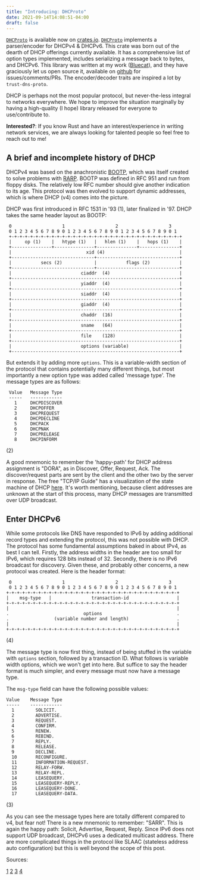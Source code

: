 ```yaml
---
title: "Introducing: DHCProto"
date: 2021-09-14T14:08:51-04:00
draft: false
---
```


[`DHCProto`](https://crates.io/crates/dhcproto) is available now on [crates.io](https://crates.io/crates/dhcproto). [`DHCProto`](https://crates.io/crates/dhcproto) implements a parser/encoder for DHCPv4 & DHCPv6. This crate was born out of the dearth of DHCP offerings currently available. It has a comprehensive list of option types implemented, includes serializing a message back to bytes, and DHCPv6. This library was written at my work ([Bluecat](https://bluecatnetworks.com/)), and they have graciously let us open source it, available on [github](https://github.com/bluecatengineering/dhcproto) for issues/comments/PRs. The encoder/decoder traits are inspired a lot by `trust-dns-proto`.

DHCP is perhaps not the most popular protocol, but never-the-less integral to networks everywhere. We hope to improve the situation marginally by having a high-quality (I hope) library released for everyone to use/contribute to.

**Interested?**: If you know Rust and have an interest/experience in writing network services, we are always looking for talented people so feel free to reach out to me!

## A brief and incomplete history of DHCP

DHCPv4 was based on the anachronistic [BOOTP](https://en.wikipedia.org/wiki/Bootstrap_Protocol), which was itself created to solve problems with [RARP](https://en.wikipedia.org/wiki/Reverse_Address_Resolution_Protocol). BOOTP was defined in RFC 951 and run from floppy disks. The relatively low RFC number should give another indication to its age. This protocol was then evolved to support dynamic addresses, which is where DHCP (v4) comes into the picture.

DHCP was first introduced in RFC 1531 in '93 (1), later finalized in '97. DHCP takes the same header layout as BOOTP:

```text
 0                   1                   2                   3
 0 1 2 3 4 5 6 7 8 9 0 1 2 3 4 5 6 7 8 9 0 1 2 3 4 5 6 7 8 9 0 1
 +-+-+-+-+-+-+-+-+-+-+-+-+-+-+-+-+-+-+-+-+-+-+-+-+-+-+-+-+-+-+-+-+
 |     op (1)    |   htype (1)   |   hlen (1)    |   hops (1)    |
 +---------------+---------------+---------------+---------------+
 |                            xid (4)                            |
 +-------------------------------+-------------------------------+
 |           secs (2)            |           flags (2)           |
 +-------------------------------+-------------------------------+
 |                          ciaddr  (4)                          |
 +---------------------------------------------------------------+
 |                          yiaddr  (4)                          |
 +---------------------------------------------------------------+
 |                          siaddr  (4)                          |
 +---------------------------------------------------------------+
 |                          giaddr  (4)                          |
 +---------------------------------------------------------------+
 |                          chaddr  (16)                         |
 +---------------------------------------------------------------+
 |                          sname   (64)                         |
 +---------------------------------------------------------------+
 |                          file    (128)                        |
 +---------------------------------------------------------------+
 |                          options (variable)                   |
 +---------------------------------------------------------------+
```

But extends it by adding more `options`. This is a variable-width section of the protocol that contains potentially many different things, but most importantly a new option type was added called 'message type'. The message types are as follows:

```text
 Value   Message Type
 -----   ------------
   1     DHCPDISCOVER
   2     DHCPOFFER
   3     DHCPREQUEST
   4     DHCPDECLINE
   5     DHCPACK
   6     DHCPNAK
   7     DHCPRELEASE
   8     DHCPINFORM
```

(2)

A good mnemonic to remember the 'happy-path' for DHCP address assignment is "DORA", as in Discover, Offer, Request, Ack. The discover/request parts are sent by the client and the other two by the server in response. The free "TCP/IP Guide" has a visualization of the state machine of DHCP [here](http://www.tcpipguide.com/free/t_DHCPGeneralOperationandClientFiniteStateMachine.htm). It's worth mentioning, because client addresses are unknown at the start of this process, many DHCP messages are transmitted over UDP broadcast.

## Enter DHCPv6

While some protocols like DNS have responded to IPv6 by adding additional record types and extending the protocol, this was not possible with DHCP. The protocol has some fundamental assumptions baked in about IPv4, as best I can tell. Firstly, the address widths in the header are too small for IPv6, which requires 128 bits instead of 32. Secondly, there is no IPv6 broadcast for discovery. Given these, and probably other concerns, a new protocol was created. Here is the header format:

```text
 0                   1                   2                   3
 0 1 2 3 4 5 6 7 8 9 0 1 2 3 4 5 6 7 8 9 0 1 2 3 4 5 6 7 8 9 0 1
+-+-+-+-+-+-+-+-+-+-+-+-+-+-+-+-+-+-+-+-+-+-+-+-+-+-+-+-+-+-+-+-+
|    msg-type   |               transaction-id                  |
+-+-+-+-+-+-+-+-+-+-+-+-+-+-+-+-+-+-+-+-+-+-+-+-+-+-+-+-+-+-+-+-+
|                                                               |
.                            options                            .
.                 (variable number and length)                  .
|                                                               |
+-+-+-+-+-+-+-+-+-+-+-+-+-+-+-+-+-+-+-+-+-+-+-+-+-+-+-+-+-+-+-+-+
```

(4)

The message type is now first thing, instead of being stuffed in the variable with `options` section, followed by a transaction ID. What follows is variable width options, which we won't get into here. But suffice to say the header format is much simpler, and every message must now have a message type.

The `msg-type` field can have the following possible values:

```text
Value    Message Type
-----    ------------
  1        SOLICIT.
  2        ADVERTISE.
  3        REQUEST.
  4        CONFIRM.
  5        RENEW.
  6        REBIND.
  7        REPLY.
  8        RELEASE.
  9        DECLINE.
  10       RECONFIGURE.
  11       INFORMATION-REQUEST.
  12       RELAY-FORW.
  13       RELAY-REPL.
  14       LEASEQUERY.
  15       LEASEQUERY-REPLY.
  16       LEASEQUERY-DONE.
  17       LEASEQUERY-DATA.
```

(3)

As you can see the message types here are totally different compared to v4, but fear not! There is a new mnemonic to remember: "SARR". This is again the happy path: Solicit, Advertise, Request, Reply. Since IPv6 does not support UDP broadcast, DHCPv6 uses a dedicated multicast address. There are more complicated things in the protocol like SLAAC (stateless address auto configuration) but this is well beyond the scope of this post.

Sources:

[1](https://www.isc.org/dhcphistory/)
[2](https://datatracker.ietf.org/doc/html/rfc2132#section-9.6)
[3](http://www.networksorcery.com/enp/protocol/dhcpv6.htm)
[4](https://datatracker.ietf.org/doc/html/rfc8415#section-8)
